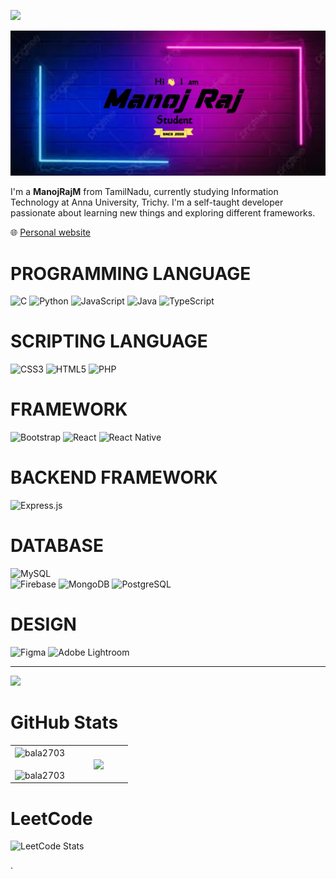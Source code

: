 ![](https://komarev.com/ghpvc/?username=manojrajm)



![image](manojraj.png)

 I'm a **ManojRajM** from TamilNadu, currently studying Information Technology at Anna University, Trichy. I'm a self-taught developer passionate about learning new things and exploring different frameworks.

🌐 [Personal website](https://manojrajm.github.io/mr-portofolio/)




# PROGRAMMING LANGUAGE
![C](https://img.shields.io/badge/c-%2300599C.svg?style=for-the-badge&logo=c&logoColor=white)
![Python](https://img.shields.io/badge/python-3670A0?style=for-the-badge&logo=python&logoColor=ffdd54)
![JavaScript](https://img.shields.io/badge/javascript-%23323330.svg?style=for-the-badge&logo=javascript&logoColor=%23F7DF1E) ![Java](https://img.shields.io/badge/java-%23ED8B00.svg?style=for-the-badge&logo=java&logoColor=white)
![TypeScript](https://img.shields.io/badge/typescript-%23007ACC.svg?style=for-the-badge&logo=typescript&logoColor=white)

# SCRIPTING LANGUAGE
![CSS3](https://img.shields.io/badge/css3-%231572B6.svg?style=for-the-badge&logo=css3&logoColor=white)
![HTML5](https://img.shields.io/badge/html5-%23E34F26.svg?style=for-the-badge&logo=html5&logoColor=white) 
![PHP](https://img.shields.io/badge/php-%23777BB4.svg?style=for-the-badge&logo=php&logoColor=white) 
# FRAMEWORK
![Bootstrap](https://img.shields.io/badge/bootstrap-%23563D7C.svg?style=for-the-badge&logo=bootstrap&logoColor=white) 
![React](https://img.shields.io/badge/react-%2320232a.svg?style=for-the-badge&logo=react&logoColor=%2361DAFB) 
![React Native](https://img.shields.io/badge/react%20native-%23000000.svg?style=for-the-badge&logo=react&logoColor=%2361DAFB)

# BACKEND FRAMEWORK
![Express.js](https://img.shields.io/badge/express.js-%23404d59.svg?style=for-the-badge)

# DATABASE
![MySQL](https://img.shields.io/badge/mysql-%2300f.svg?style=for-the-badge&logo=mysql&logoColor=white) 	
![Firebase](https://img.shields.io/badge/firebase-%23039BE5.svg?style=for-the-badge&logo=firebase)
![MongoDB](https://img.shields.io/badge/MongoDB-%234ea94b.svg?style=for-the-badge&logo=mongodb&logoColor=white)
![PostgreSQL](https://img.shields.io/badge/PostgreSQL-336791?style=for-the-badge&logo=postgresql&logoColor=white)

# DESIGN
![Figma](https://img.shields.io/badge/figma-%23F24E1E.svg?style=for-the-badge&logo=figma&logoColor=white) 
![Adobe Lightroom](https://img.shields.io/badge/Adobe%20Lightroom-31A8FF.svg?style=for-the-badge&logo=Adobe%20Lightroom&logoColor=white)
<!-- # 📊 GitHub Stats:
![](https://github-readme-stats.vercel.app/api?username=jhiouhoin&theme=dark&hide_border=false&include_all_commits=false&count_private=false)<br/>
![](https://github-readme-streak-stats.herokuapp.com/?user=jhiouhoin&theme=dark&hide_border=false)<br/>
![](https://github-readme-stats.vercel.app/api/top-langs/?username=jhiouhoin&theme=dark&hide_border=false&include_all_commits=false&count_private=false&layout=compact) -->

---
[![](https://visitcount.itsvg.in/api?id=jhiouhoin&icon=0&color=0)](https://visitcount.itsvg.in)

<!-- Proudly created with GPRM ( https://gprm.itsvg.in ) -->


<!-- [![Anurag's GitHub stats](https://github-readme-stats.vercel.app/api?username=manojrajm)](https://github.com/manojrajm/github-readme-stats) -->
# GitHub Stats


<table border="0" align="center">
<tr border="0">
<td width="50%" align="center">
<img align="center" src="https://github-readme-stats.vercel.app/api?username=manojrajm&theme=dark&show_icons=true&locale=en" alt="bala2703" />
<br></br>
<img align="center" src="https://github-readme-streak-stats.herokuapp.com/?user=manojrajm&theme=dark" alt="bala2703" />
</td>
<td width="50%" align="center">
<img align="center" src="https://github-readme-stats.anuraghazra1.vercel.app/api/top-langs/?username=manojrajm&theme=dark&hide_border=true&no-bg=true&no-frame=true&langs_count=8"/>
  </td>
  </tr>
</table>

# LeetCode
![LeetCode Stats](https://leetcard.jacoblin.cool/manojemorite?theme=dark&font=Averia%20Serif%20Libre&ext=heatmap)

.
